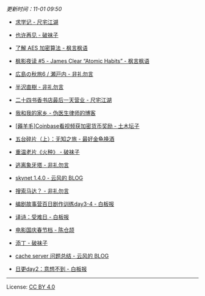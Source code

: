 *更新时间：11-01 09:50*




- [求学记 - 尺宅江湖](http://www.qtwm.com/?p=4669)

- [也许再见 - 破袜子](https://pewae.com/2020/10/maybe-seeyou.html)

- [了解 AES 加密算法 - 枫言枫语](https://justinyan.me/post/4356)

- [枫影夜读 #5 - James Clear “Atomic Habits” - 枫言枫语](https://justinyan.me/post/4352)

- [広島の秋旅6 / 瀬戸内 - 非礼勿言](https://feiliwuyan.com/hiroshima-autumn-19-6/)

- [半沢直樹 - 非礼勿言](https://feiliwuyan.com/hanzawa-naoki/)

- [二十四书香书店最后一天营业 - 尺宅江湖](http://www.qtwm.com/?p=4665)

- [我和我的家乡 - 伪医生律师的博客](https://chidd.net/2020/10/23/homeland.html)

- [[薅羊毛]Coinbase看视频获加密货币奖励 - 土木坛子](https://tumutanzi.com/archives/16751)

- [五台碎片（上）：无知之旅 - 最好金龟换酒](http://fz0512.com/archives/2152)

- [重温老片《火种》 - 破袜子](https://pewae.com/2020/10/review-angel-terminators-ii.html)

- [逃离象牙塔 - 非礼勿言](https://feiliwuyan.com/escape-from-the-ivory-tower/)

- [skynet 1.4.0 - 云风的 BLOG](https://blog.codingnow.com/2020/10/skynet_140.html)

- [搜索马达？ - 非礼勿言](https://feiliwuyan.com/search-engine-201020/)

- [编剧故事营百日剧作训练day3-4 - 白板报](https://wangpei.net/2020/10/20/100-days-of-playwrting-day3-4/)

- [译诗：受难日 - 白板报](https://wangpei.net/2020/10/20/good-friday/)

- [电影国庆春节档 - 陈仓颉](https://imzm.im/welcome-back-to-the-cinema/)

- [添丁 - 破袜子](https://pewae.com/2020/10/e6b7bb-e4b881.html)

- [cache server 问题总结 - 云风的 BLOG](https://blog.codingnow.com/2020/10/cache_server_summary.html)

- [日更day2：意想不到 - 白板报](https://wangpei.net/2020/10/18/100days-of-writing-day2/)




---

License: [CC BY 4.0](https://creativecommons.org/licenses/by/4.0/deed.zh)
